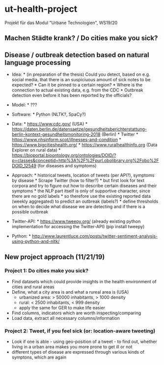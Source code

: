 # ut-health-project
Projekt für das Modul "Urbane Technologien", WS19/20

## Machen Städte krank? / Do cities make you sick?
## Disease / outbreak detection based on natural language processing

- Idea: * (in preparation of the thesis) Could you detect, based on e.g. social media, that there is an suspiciuous amount of sick notes to be expected?
        * Can it be pinned to a certain region?
        * Where is the connection to actual existing data, e.g. from the CDC
        * Outbreak detection even before it has been reported by the officials?
- Model: * ???
- Software: * Python (NLTK?, SpaCy?)
- Data: * https://www.cdc.gov/ (USA)
        * https://daten.berlin.de/datensaetze/gesundheitsberichterstattung-berlin-kontext-gesundheitsmonitoring-2018 (Berlin)
        * Twitter
        * https://www.nhsinform.scot/illnesses-and-condition
        * https://www.bigcitieshealth.org/
        * https://www.ruralhealthinfo.org (Data Explorer on rural data)
        * https://bioportal.bioontology.org/ontologies/DOID/?p=classes&conceptid=http%3A%2F%2Fpurl.obolibrary.org%2Fobo%2FDOID_12549 (for diseases and symptoms)
- Approach: * historical tweets, location of tweets (per API?), symptoms by disease
            * Scrape Twitter (how to filter?)
            * but first look for text corpora and try to figure out how to describe certain diseases and their symptoms
            * the NLP part itself is only of supportive character, since there are no gold labels
            * so therefore use the existing reported data (weekly aggregated) to predict an outbreak (labels?)
            * define thresholds on when to decide what disease we are detecting and if there is a possible outbreak

- Twitter-API: * https://www.tweepy.org/ (already existing python implementation for accessing the Twitter-API) (pip install tweepy)
- Python: * http://www.laurentluce.com/posts/twitter-sentiment-analysis-using-python-and-nltk/


## New project approach (11/21/19)
### Project 1: Do cities make you sick?
- Find datasets which could provide insights in the health environment of cities and rural areas
- Define, what a city area is and what a rureal area is (USA)
    - urbanized area: > 50000 inhabitants, > 1000 density 
    - rural: < 2500 inhabitants, < 999 density
    - apply the same for GER to make life easier
- Find columns, indicators which are worth inspecting/comparing
- Load data, extract all necessary columns/information

### Project 2: Tweet, if you feel sick (or: location-aware tweeting)
- Look if one is able - using geo-position of a tweet - to find out, whether living in a urban area makes you more prone to get ill or not
- different types of disease are expressed through various kinds of symptons, which are again